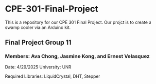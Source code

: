 # CPE-301-Final-Project
This is a repository for our CPE 301 Final Project. Our projct is to create a swamp cooler via an Arduino kit.
## Final Project Group 11
### Members: Ava Chong, Jasmine Kong, and Ernest Velasquez
Date: 4/29/2025
University: UNR
  
Required Libraries: LiquidCrystal, DHT, Stepper